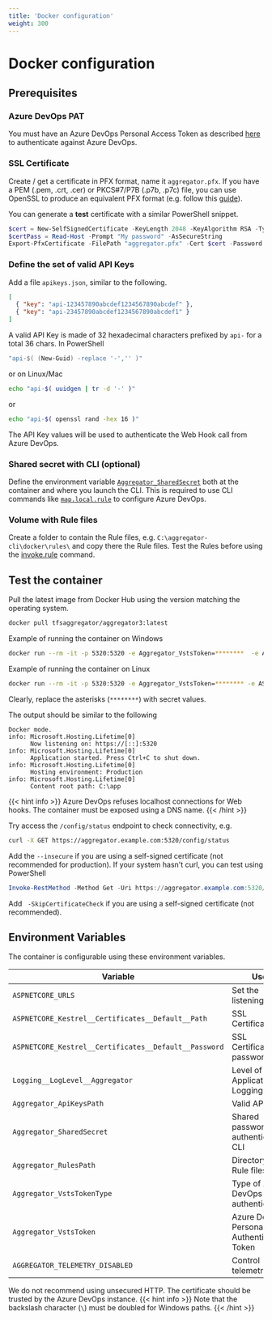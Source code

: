 ```yaml
---
title: 'Docker configuration'
weight: 300
---
```


# Docker configuration


## Prerequisites

### Azure DevOps PAT
You must have an Azure DevOps Personal Access Token as described [here](../azdo-authn/) to authenticate against Azure DevOps.

### SSL Certificate
Create / get a certificate in PFX format, name it `aggregator.pfx`.
If you have a PEM (.pem, .crt, .cer) or PKCS#7/P7B (.p7b, .p7c) file, you can use OpenSSL to produce an equivalent PFX format (e.g. follow this [guide](https://www.ssl.com/how-to/create-a-pfx-p12-certificate-file-using-openssl/)).

You can generate a **test** certificate with a similar PowerShell snippet.

```powershell
$cert = New-SelfSignedCertificate -KeyLength 2048 -KeyAlgorithm RSA -Type SSLServerAuthentication -FriendlyName "Aggregator" -NotAfter 2025-12-31 -Subject "aggregator.example.com" -TextExtension @("2.5.29.17={text}DNS=aggregator.example.com&IPAddress=127.0.0.1&IPAddress=::1")
$certPass = Read-Host -Prompt "My password" -AsSecureString
Export-PfxCertificate -FilePath "aggregator.pfx" -Cert $cert -Password $certPass
```

### Define the set of valid API Keys
Add a file `apikeys.json`, similar to the following.
```json
[
  { "key": "api-123457890abcdef1234567890abcdef" },
  { "key": "api-23457890abcdef1234567890abcdef1" }
]
```
A valid API Key is made of 32 hexadecimal characters prefixed by `api-` for a total 36 chars.
In PowerShell
```powershell
"api-$( (New-Guid) -replace '-','' )"
```
or on Linux/Mac
```bash
echo "api-$( uuidgen | tr -d '-' )"
```
or
```bash
echo "api-$( openssl rand -hex 16 )"
```

The API Key values will be used to authenticate the Web Hook call from Azure DevOps.

### Shared secret with CLI (optional)

Define the environment variable [`Aggregator_SharedSecret`](../../commands#shared-secret-v10) both at the container and where you launch the CLI.
This is required to use CLI commands like [`map.local.rule`](../../commands/map-commands/#maplocalrule-v10) to configure Azure DevOps.

### Volume with Rule files

Create a folder to contain the Rule files, e.g. `C:\aggregator-cli\docker\rules\` and copy there the Rule files.
Test the Rules before using the [invoke.rule](../../commands/rule-commands/#invokerule) command.


## Test the container

Pull the latest image from Docker Hub using the version matching the operating system.

```bash
docker pull tfsaggregator/aggregator3:latest
```

Example of running the container on Windows
```bash
docker run --rm -it -p 5320:5320 -e Aggregator_VstsToken=********  -e ASPNETCORE_Kestrel__Certificates__Default__Password="********"  --mount type=bind,source=c:/src/github.com/tfsaggregator/aggregator-cli/docker/secrets/,target=c:/secrets --mount type=bind,source=c:/src/github.com/tfsaggregator/aggregator-cli/docker/rules/,target=c:/rules   tfsaggregator/aggregator3:latest
```

Example of running the container on Linux
```bash
docker run --rm -it -p 5320:5320 -e Aggregator_VstsToken=******** -e ASPNETCORE_Kestrel__Certificates__Default__Password="********"  -v /mnt/c/src/github.com/tfsaggregator/aggregator-cli/docker/rules:/rules  -v /mnt/c/src/github.com/tfsaggregator/aggregator-cli/docker/secrets:/secrets   tfsaggregator/aggregator3:latest
```

Clearly, replace the asterisks (`********`) with secret values.

The output should be similar to the following

```log
Docker mode.
info: Microsoft.Hosting.Lifetime[0]
      Now listening on: https://[::]:5320
info: Microsoft.Hosting.Lifetime[0]
      Application started. Press Ctrl+C to shut down.
info: Microsoft.Hosting.Lifetime[0]
      Hosting environment: Production
info: Microsoft.Hosting.Lifetime[0]
      Content root path: C:\app
```

{{< hint info >}}
Azure DevOps refuses localhost connections for Web hooks. The container must be exposed using a DNS name.
{{< /hint >}}

Try access the `/config/status` endpoint to check connectivity, e.g.
```bash
curl -X GET https://aggregator.example.com:5320/config/status
```
Add the `--insecure` if you are using a self-signed certificate (not recommended for production).
If your system hasn't curl, you can test using PowerShell
```powershell
Invoke-RestMethod -Method Get -Uri https://aggregator.example.com:5320/config/status
```
Add ` -SkipCertificateCheck` if you are using a self-signed certificate (not recommended).


## Environment Variables

The container is configurable using these environment variables.

Variable                                              | Use                                         | Linux Default value       | Windows Default value
------------------------------------------------------|---------------------------------------------|:-------------------------:|:----------------------------:
`ASPNETCORE_URLS`                                     | Set the listening port                      | `https://*:5320`          | `https://*:5320`
`ASPNETCORE_Kestrel__Certificates__Default__Path`     | SSL Certificate                             | `/secrets/aggregator.pfx` | `c:\\secrets\\aggregator.pfx`
`ASPNETCORE_Kestrel__Certificates__Default__Password` | SSL Certificate password                    |                           |
`Logging__LogLevel__Aggregator`                       | Level of Application Logging                | `Debug`                   | `Debug`
`Aggregator_ApiKeysPath`                              | Valid API Keys                              | `/secrets/apikeys.json`   | `c:\\secrets\\apikeys.json`
`Aggregator_SharedSecret`                             | Shared password to authenticate CLI         |                           |
`Aggregator_RulesPath`                                | Directory with Rule files                   | `/rules`                  | `c:\\rules`
`Aggregator_VstsTokenType`                            | Type of Azure DevOps authentication         | `PAT`                     | `PAT`
`Aggregator_VstsToken`                                | Azure DevOps Personal Authentication Token  |                           |
`AGGREGATOR_TELEMETRY_DISABLED`                       | Control telemetry                           | `false`                   | `false`

We do not recommend using unsecured HTTP. The certificate should be trusted by the Azure DevOps instance.
{{< hint info >}}
Note that the backslash character (`\`) must be doubled for Windows paths.
{{< /hint >}}